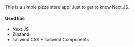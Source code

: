 This is a simple pizza store app. Just to get to know Next.JS.

#### Used libs

- Next.JS
- Zustand
- Tailwind CSS + Tailwind Components
